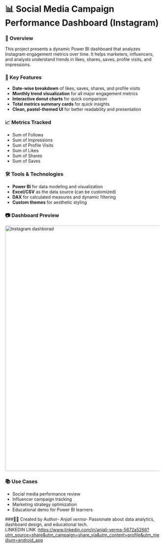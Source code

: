 # 📊 Social Media Campaign Performance Dashboard (Instagram)
### 🚀 Overview
This project presents a dynamic Power BI dashboard that analyzes Instagram engagement metrics over time. It helps marketers, influencers, and analysts understand trends in likes, shares, saves, profile visits, and impressions.

### 🎯 Key Features
- **Date-wise breakdown** of likes, saves, shares, and profile visits  
- **Monthly trend visualization** for all major engagement metrics  
- **Interactive donut charts** for quick comparison  
- **Total metrics summary cards** for quick insights  
- **Clean, pastel-themed UI** for better readability and presentation

### 📈 Metrics Tracked
- Sum of Follows  
- Sum of Impressions  
- Sum of Profile Visits  
- Sum of Likes  
- Sum of Shares  
- Sum of Saves  

### 🛠️ Tools & Technologies
- **Power BI** for data modeling and visualization  
- **Excel/CSV** as the data source (can be customized)  
- **DAX** for calculated measures and dynamic filtering  
- **Custom themes** for aesthetic styling

### 📷 Dashboard Preview
<img width="1421" height="797" alt="Instagram dashborad" src="https://github.com/user-attachments/assets/bbfc29bc-995d-40dc-ad50-06444d6fec72" />

### 📚 Use Cases
- Social media performance review  
- Influencer campaign tracking  
- Marketing strategy optimization  
- Educational demo for Power BI learners

###👩‍💻 Created by Author-
 *Anjali verma*- Passionate about data analytics, dashboard design, and educational tech.  
LINKEDIN LINK :https://www.linkedin.com/in/anjali-verma-5672a5266?utm_source=share&utm_campaign=share_via&utm_content=profile&utm_medium=android_app

